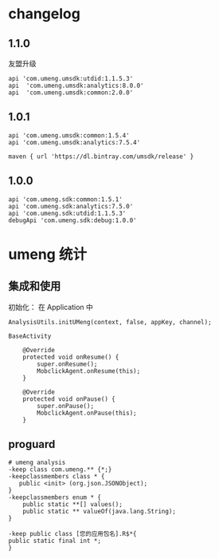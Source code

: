 

# changelog

## 1.1.0

友盟升级

```
api 'com.umeng.umsdk:utdid:1.1.5.3'
api  'com.umeng.umsdk:analytics:8.0.0'
api  'com.umeng.umsdk:common:2.0.0'
```


## 1.0.1

```
api 'com.umeng.umsdk:common:1.5.4'
api 'com.umeng.umsdk:analytics:7.5.4'

maven { url 'https://dl.bintray.com/umsdk/release' }
```

## 1.0.0

```
api 'com.umeng.sdk:common:1.5.1'
api 'com.umeng.sdk:analytics:7.5.0'
api 'com.umeng.sdk:utdid:1.1.5.3'
debugApi 'com.umeng.sdk:debug:1.0.0'
```


# umeng 统计

## 集成和使用

初始化： 在 Application 中

```
AnalysisUtils.initUMeng(context, false, appKey, channel);
```

`BaseActivity`

```
    @Override
    protected void onResume() {
        super.onResume();
        MobclickAgent.onResume(this);
    }

    @Override
    protected void onPause() {
        super.onPause();
        MobclickAgent.onPause(this);
    }
```

## proguard

```
# umeng analysis
-keep class com.umeng.** {*;}
-keepclassmembers class * {
   public <init> (org.json.JSONObject);
}
-keepclassmembers enum * {
    public static **[] values();
    public static ** valueOf(java.lang.String);
}

-keep public class [您的应用包名].R$*{
public static final int *;
}
```





